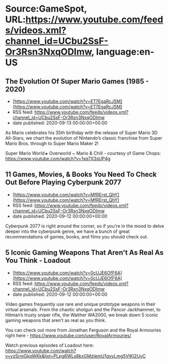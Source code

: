 # Source:GameSpot, URL:https://www.youtube.com/feeds/videos.xml?channel_id=UCbu2SsF-Or3Rsn3NxqODImw, language:en-US

## The Evolution Of Super Mario Games (1985 - 2020)
 - [https://www.youtube.com/watch?v=ET7EgaRcJSM](https://www.youtube.com/watch?v=ET7EgaRcJSM)
 - RSS feed: https://www.youtube.com/feeds/videos.xml?channel_id=UCbu2SsF-Or3Rsn3NxqODImw
 - date published: 2020-09-13 00:00:00+00:00

As Mario celebrates his 35th birthday with the release of Super Mario 3D All-Stars, we chart the evolution of Nintendo’s classic franchise from Super Mario Bros. through to Super Mario Maker 2!

Super Mario World ▸ Overworld ~ Mario & Chill - courtesy of Game Chops: https://www.youtube.com/watch?v=1xq7X3sUP4g

## 11 Games, Movies, & Books You Need To Check Out Before Playing Cyberpunk 2077
 - [https://www.youtube.com/watch?v=MfRErst_QhY](https://www.youtube.com/watch?v=MfRErst_QhY)
 - RSS feed: https://www.youtube.com/feeds/videos.xml?channel_id=UCbu2SsF-Or3Rsn3NxqODImw
 - date published: 2020-09-12 00:00:00+00:00

Cyberpunk 2077 is right around the corner, so if you're in the mood to delve deeper into the cyberpunk genre, we have a bunch of great recommendations of games, books, and films you should check out.

## 5 Iconic Gaming Weapons That Aren't As Real As You Think - Loadout
 - [https://www.youtube.com/watch?v=0cUJE6OfF6A](https://www.youtube.com/watch?v=0cUJE6OfF6A)
 - RSS feed: https://www.youtube.com/feeds/videos.xml?channel_id=UCbu2SsF-Or3Rsn3NxqODImw
 - date published: 2020-09-12 00:00:00+00:00

Video games frequently use rare and unique prototype weapons in their virtual arsenals. From the chaotic shotgun and the Pancor Jackhammer, to Hitman’s trusty sniper rifle, the Walther WA2000, we break down 5 iconic gaming weapons that aren’t as real as you think.

You can check out more from Jonathan Ferguson and the Royal Armouries right here - https://www.youtube.com/user/RoyalArmouries/

Watch previous episodes of Loadout here: https://www.youtube.com/watch?v=yzSrmGkpWKk&list=PLpg6WLs8kxGMzIemU1gyyLmg5VlKI2UvC

